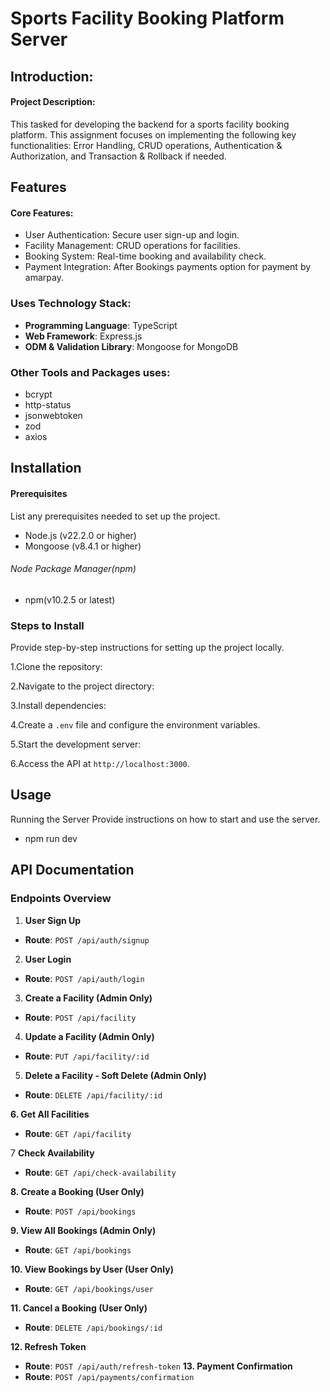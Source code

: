 
# Sports Facility Booking Platform Server


## Introduction:

#### Project Description:

This tasked  for developing the backend for a sports facility booking platform. This assignment focuses on implementing the following key functionalities: Error Handling, CRUD operations, Authentication & Authorization, and Transaction & Rollback if needed.


## Features
#### Core Features:

* User Authentication: Secure user sign-up and login.
* Facility Management: CRUD operations for facilities.
* Booking System: Real-time booking and availability check.
* Payment Integration: After Bookings payments option for payment by amarpay.


### Uses Technology Stack:

*   **Programming Language**: TypeScript
*   **Web Framework**: Express.js
*   **ODM & Validation Library**: Mongoose for MongoDB


### Other Tools and Packages uses:

*   bcrypt
*   http-status
*   jsonwebtoken
*   zod
*   axios

## Installation
#### Prerequisites
List any prerequisites needed to set up the project.

- Node.js (v22.2.0 or higher)
- Mongoose (v8.4.1 or higher)
###### Node Package Manager(npm)
- npm(v10.2.5 or latest) 

### Steps to Install
Provide step-by-step instructions for setting up the project locally.

1.Clone the repository:

2.Navigate to the project directory:

3.Install dependencies:

4.Create a `.env` file and configure the environment variables. 

5.Start the development server:

6.Access the API at `http://localhost:3000`.

## Usage
Running the Server
Provide instructions on how to start and use the server.

* npm run dev


## API Documentation
### Endpoints Overview

1. **User Sign Up**
*   **Route**: `POST /api/auth/signup`

2. **User Login**
*   **Route**: `POST /api/auth/login`

3. **Create a Facility (Admin Only)**
*   **Route**: `POST /api/facility`

4. **Update a Facility (Admin Only)**
*   **Route**: `PUT /api/facility/:id`

5. **Delete a Facility - Soft Delete (Admin Only)**
*   **Route**: `DELETE /api/facility/:id`

**6\. Get All Facilities**
*  **Route**: `GET /api/facility`

7 **Check Availability**
*   **Route**: `GET /api/check-availability`

**8\. Create a Booking (User Only)**
  *   **Route**: `POST /api/bookings`
  
**9\. View All Bookings (Admin Only)**
  *   **Route**: `GET /api/bookings`

  **10\. View Bookings by User (User Only)**
  *   **Route**: `GET /api/bookings/user`

  **11\. Cancel a Booking (User Only)**
  *   **Route**: `DELETE /api/bookings/:id`

  **12\. Refresh Token**
  *   **Route**: `POST /api/auth/refresh-token`
  **13\. Payment Confirmation**
  *   **Route**: `POST /api/payments/confirmation`